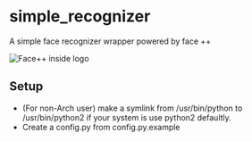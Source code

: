 # simple_recognizer
A simple face recognizer wrapper powered by face ++

![Face++ inside logo](http://www.faceplusplus.com.cn/static/resources/facepp_inside.png)

## Setup
* (For non-Arch user) make a symlink from /usr/bin/python to /usr/bin/python2 if your system is use python2 defaultly.
* Create a config.py from config.py.example
